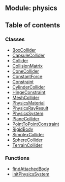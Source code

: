 ## Module: physics


<div class="table-of-content">
<h2> Table of contents </h2>


### Classes

- [BoxCollider](docs/en/physics/Class/BoxCollider.md)
- [CapsuleCollider](docs/en/physics/Class/CapsuleCollider.md)
- [Collider](docs/en/physics/Class/Collider.md)
- [CollisionMatrix](docs/en/physics/Class/CollisionMatrix.md)
- [ConeCollider](docs/en/physics/Class/ConeCollider.md)
- [ConstantForce](docs/en/physics/Class/ConstantForce.md)
- [Constraint](docs/en/physics/Class/Constraint.md)
- [CylinderCollider](docs/en/physics/Class/CylinderCollider.md)
- [HingeConstraint](docs/en/physics/Class/HingeConstraint.md)
- [MeshCollider](docs/en/physics/Class/MeshCollider.md)
- [PhysicsMaterial](docs/en/physics/Class/PhysicsMaterial.md)
- [PhysicsRayResult](docs/en/physics/Class/PhysicsRayResult.md)
- [PhysicsSystem](docs/en/physics/Class/PhysicsSystem.md)
- [PlaneCollider](docs/en/physics/Class/PlaneCollider.md)
- [PointToPointConstraint](docs/en/physics/Class/PointToPointConstraint.md)
- [RigidBody](docs/en/physics/Class/RigidBody.md)
- [SimplexCollider](docs/en/physics/Class/SimplexCollider.md)
- [SphereCollider](docs/en/physics/Class/SphereCollider.md)
- [TerrainCollider](docs/en/physics/Class/TerrainCollider.md)


### Functions

- [findAttachedBody](docs/en/physics/Function/findAttachedBody.md)
- [initPhysicsSystem](docs/en/physics/Function/initPhysicsSystem.md)

</div>
